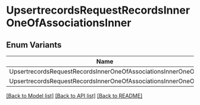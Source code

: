 # UpsertrecordsRequestRecordsInnerOneOfAssociationsInner

## Enum Variants

| Name | Description |
|---- | -----|
| UpsertrecordsRequestRecordsInnerOneOfAssociationsInnerOneOf |  |
| UpsertrecordsRequestRecordsInnerOneOfAssociationsInnerOneOf1 |  |

[[Back to Model list]](../README.md#documentation-for-models) [[Back to API list]](../README.md#documentation-for-api-endpoints) [[Back to README]](../README.md)


